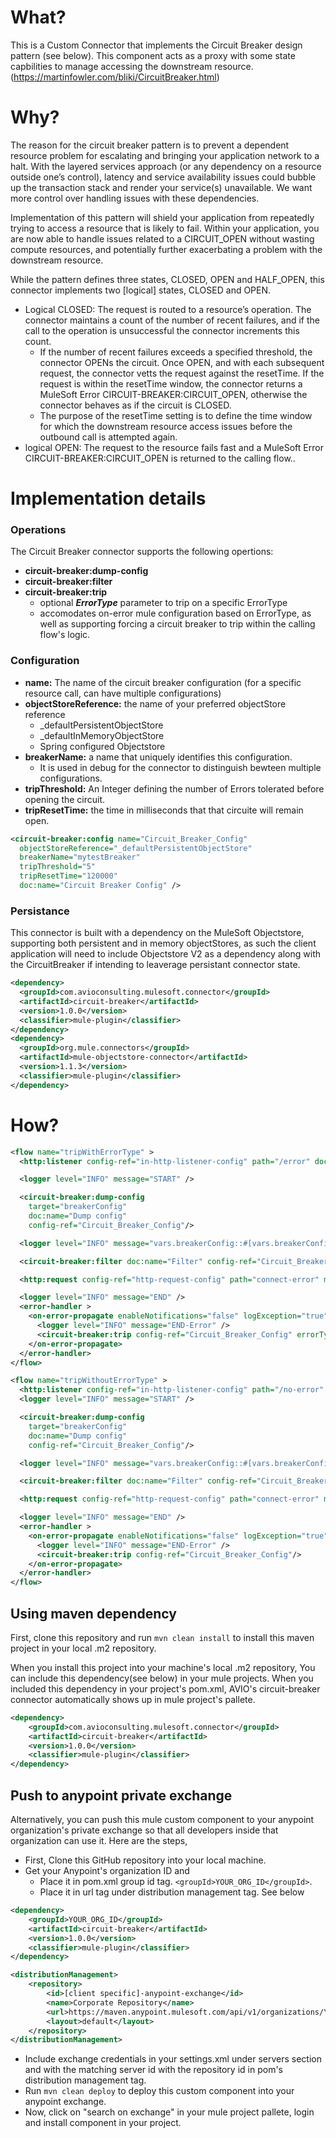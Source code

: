 # What?
This is a Custom Connector that implements the Circuit Breaker design pattern (see below). This component acts as a proxy with some state capbilities to manage accessing the downstream resource.
(https://martinfowler.com/bliki/CircuitBreaker.html)

# Why?
The reason for the circuit breaker pattern is to prevent a dependent resource problem for escalating and bringing your application network to a halt. With the layered services approach (or any dependency on a resource outside one’s control), latency and service availability issues could bubble up the transaction stack and render your service(s) unavailable. We want more control over handling issues with these dependencies.

Implementation of this pattern will shield your application from repeatedly trying to access a resource that is likely to fail. Within your application, you are now able to handle issues related to a CIRCUIT_OPEN without wasting compute resources, and potentially further exacerbating a problem with the downstream resource.

While the pattern defines three states, CLOSED, OPEN and HALF_OPEN, this connector implements two [logical] states, CLOSED and OPEN.
* Logical CLOSED: The request is routed to a resource’s operation. The connector maintains a count of the number of recent failures, and if the call to the operation is unsuccessful the connector  increments this count.
  - If the number of recent failures exceeds a specified threshold, the connector OPENs the circuit. Once OPEN, and with each subsequent request, the connector vetts the request against the resetTime. If the request is within the resetTime window, the connector returns a MuleSoft Error CIRCUIT-BREAKER:CIRCUIT_OPEN, otherwise the connector behaves as if the circuit is CLOSED.
   - The purpose of the resetTime setting is to define the time window for which the downstream resource access issues before the outbound call is attempted again.
* logical OPEN: The request to the resource fails fast and a MuleSoft Error CIRCUIT-BREAKER:CIRCUIT_OPEN is returned to the calling flow..


# Implementation details

### Operations
The Circuit Breaker connector supports the following opertions:
* __circuit-breaker:dump-config__
* __circuit-breaker:filter__
* __circuit-breaker:trip__
  - optional ***ErrorType*** parameter to trip on a specific ErrorType
  - accomodates on-error mule configuration based on ErrorType, as well as supporting forcing a circuit breaker to trip within the calling flow's logic.

### Configuration
* __name:__ The name of the circuit breaker configuration (for a specific resource call, can have multiple configurations)
* __objectStoreReference:__ the name of your preferred objectStore reference
  - _defaultPersistentObjectStore
  - _defaultInMemoryObjectStore
  - Spring configured Objectstore
* __breakerName:__ a name that uniquely identifies this configuration.
  - It is used in debug for the connector to distinguish bewteen multiple configurations.
* __tripThreshold:__ An Integer defining the number of Errors tolerated before opening the circuit.
* __tripResetTime:__ the time in milliseconds that that circuite will remain open.


```xml
<circuit-breaker:config name="Circuit_Breaker_Config"
  objectStoreReference="_defaultPersistentObjectStore"
  breakerName="mytestBreaker"
  tripThreshold="5"
  tripResetTime="120000"
  doc:name="Circuit Breaker Config" />
```

### Persistance
This connector is built with a dependency on the MuleSoft Objectstore, supporting both persistent and in memory objectStores, as such the client application will need to include Objectstore V2 as a dependency along with the CircuitBreaker if intending to leaverage persistant connector state.

```xml
<dependency>
  <groupId>com.avioconsulting.mulesoft.connector</groupId>
  <artifactId>circuit-breaker</artifactId>
  <version>1.0.0</version>
  <classifier>mule-plugin</classifier>
</dependency>
<dependency>
  <groupId>org.mule.connectors</groupId>
  <artifactId>mule-objectstore-connector</artifactId>
  <version>1.1.3</version>
  <classifier>mule-plugin</classifier>
</dependency>
```
# How?

```xml
<flow name="tripWithErrorType" >
  <http:listener config-ref="in-http-listener-config" path="/error" doc:name="Listener" />

  <logger level="INFO" message="START" />

  <circuit-breaker:dump-config
    target="breakerConfig"
    doc:name="Dump config"
    config-ref="Circuit_Breaker_Config"/>

  <logger level="INFO" message="vars.breakerConfig::#[vars.breakerConfig]" />

  <circuit-breaker:filter doc:name="Filter" config-ref="Circuit_Breaker_Config"/>

  <http:request config-ref="http-request-config" path="connect-error" method="GET" doc:name="HTTP"/>

  <logger level="INFO" message="END" />
  <error-handler >
    <on-error-propagate enableNotifications="false" logException="true" doc:name="On Error Propagate" type="HTTP:CONNECTIVITY">
      <logger level="INFO" message="END-Error" />
      <circuit-breaker:trip config-ref="Circuit_Breaker_Config" errorType="HTTP:CONNECTIVITY"/>
    </on-error-propagate>
  </error-handler>
</flow>
```

```xml
<flow name="tripWithoutErrorType" >
  <http:listener config-ref="in-http-listener-config" path="/no-error" doc:name="Listener"/>
  <logger level="INFO" message="START" />

  <circuit-breaker:dump-config
    target="breakerConfig"
    doc:name="Dump config"
    config-ref="Circuit_Breaker_Config"/>

  <logger level="INFO" message="vars.breakerConfig::#[vars.breakerConfig]" />

  <circuit-breaker:filter doc:name="Filter" config-ref="Circuit_Breaker_Config"/>

  <http:request config-ref="http-request-config" path="connect-error" method="GET" doc:name="HTTP"/>

  <logger level="INFO" message="END" />
  <error-handler >
    <on-error-propagate enableNotifications="false" logException="true" doc:name="On Error Propagate">
      <logger level="INFO" message="END-Error" />
      <circuit-breaker:trip config-ref="Circuit_Breaker_Config"/>
    </on-error-propagate>
  </error-handler>
</flow>
```
## Using maven dependency
First, clone this repository and run ```mvn clean install``` to install this maven project in your local .m2 repository.


When you install this project into your machine's local .m2 repository, You can include this dependency(see below) in your mule projects. When you included this dependency in your project's pom.xml, AVIO's circuit-breaker connector automatically shows up in mule project's pallete.

```xml
<dependency>
    <groupId>com.avioconsulting.mulesoft.connector</groupId>
    <artifactId>circuit-breaker</artifactId>
    <version>1.0.0</version>
    <classifier>mule-plugin</classifier>
</dependency>
```

## Push to anypoint private exchange
Alternatively, you can push this mule custom component to your anypoint organization's private exchange so that all developers inside that organization can use it. Here are the steps,

* First, Clone this GitHub repository into your local machine.
* Get your Anypoint's organization ID and
	* Place it in pom.xml group id tag. ```<groupId>YOUR_ORG_ID</groupId>```.
	* Place it in url tag under distribution management tag. See below

```xml
<dependency>
    <groupId>YOUR_ORG_ID</groupId>
    <artifactId>circuit-breaker</artifactId>
    <version>1.0.0</version>
    <classifier>mule-plugin</classifier>
</dependency>
```

```xml
<distributionManagement>
	<repository>
		<id>[client specific]-anypoint-exchange</id>
		<name>Corporate Repository</name>
		<url>https://maven.anypoint.mulesoft.com/api/v1/organizations/YOUR_ORG_ID/maven</url>
		<layout>default</layout>
	</repository>
</distributionManagement>
```

* Include exchange credentials in your settings.xml under servers section and with the matching server id with the repository id in pom's distribution management tag.
* Run ```mvn clean deploy``` to deploy this custom component into your anypoint exchange.
* Now, click on "search on exchange" in your mule project pallete, login and install component in your project.
